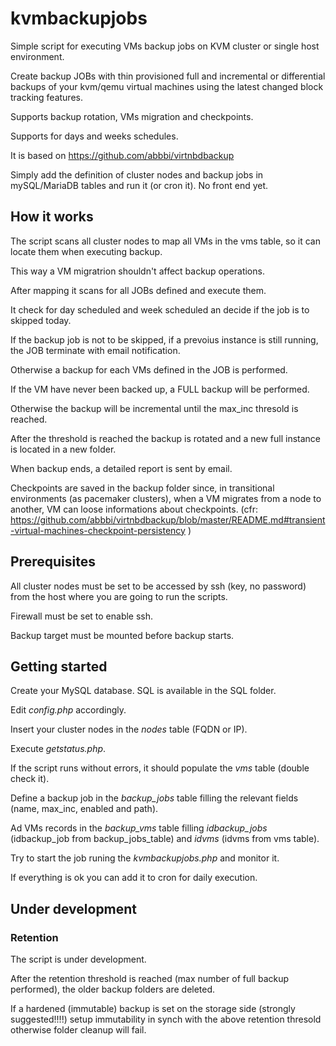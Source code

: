 # kvmbackupjobs
Simple script for executing VMs backup jobs on KVM cluster or single host environment.

Create backup JOBs with thin provisioned full and incremental or differential backups of your kvm/qemu virtual machines using the latest changed block tracking features.

Supports backup rotation, VMs migration and checkpoints.

Supports for days and weeks schedules.

It is based on https://github.com/abbbi/virtnbdbackup

Simply add the definition of cluster nodes and backup jobs in mySQL/MariaDB tables and run it (or cron it).
No front end yet.

## How it works
The script scans all cluster nodes to map all VMs in the vms table, so it can locate them when executing backup.

This way a VM migratrion shouldn't affect backup operations.

After mapping it scans for all JOBs defined and execute them.

It check for day scheduled and week scheduled an decide if the job is to skipped today. 

If the backup job is not to be skipped, if a prevoius instance is still running, the JOB terminate with email notification.

Otherwise a backup for each VMs defined in the JOB is performed.

If the VM have never been backed up, a FULL backup will be performed.

Otherwise the backup will be incremental until the max_inc thresold is reached.

After the threshold is reached the backup is rotated and a new full instance is located in a new folder.

When backup ends, a detailed report is sent by email.

Checkpoints are saved in the backup folder since, in transitional environments (as pacemaker clusters), when a VM migrates from a node to another, VM can loose informations about checkpoints.
(cfr: https://github.com/abbbi/virtnbdbackup/blob/master/README.md#transient-virtual-machines-checkpoint-persistency )

## Prerequisites
All cluster nodes must be set to be accessed by ssh (key, no password) from the host where you are going to run the scripts.

Firewall must be set to enable ssh.

Backup target must be mounted before backup starts.


## Getting started
Create your MySQL database. SQL is available in the SQL folder.

Edit *config.php* accordingly.

Insert your cluster nodes in the *nodes* table (FQDN or IP).

Execute *getstatus.php*.

If the script runs without errors, it should populate the *vms* table (double check it).

Define a backup job in the *backup_jobs* table filling the relevant fields (name, max_inc, enabled and path).

Ad VMs records in the *backup_vms* table filling *idbackup_jobs* (idbackup_job from backup_jobs_table) and *idvms* (idvms from vms table).

Try to start the job runing the *kvmbackupjobs.php* and monitor it.

If everything is ok you can add it to cron for daily execution.

## Under development

### Retention
The script is under development. 

After the retention threshold is reached (max number of full backup performed), the older backup folders are deleted.

If a hardened (immutable) backup is set on the storage side (strongly suggested!!!!) setup immutability in synch with the above retention thresold otherwise folder cleanup will fail.








